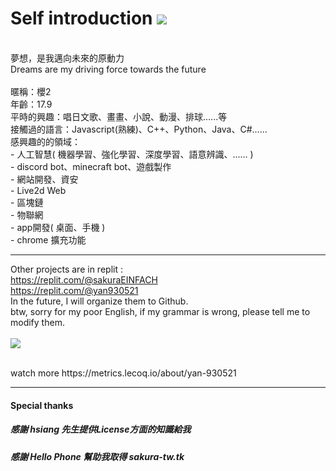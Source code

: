 # Self introduction <img src="https://komarev.com/ghpvc/?username=yan-930521&label=VIEWS&style=flat&color=5F9EA0"><br>
<br>
夢想，是我邁向未來的原動力<br>
Dreams are my driving force towards the future<br>
<br>
暱稱：櫻2<br>
年齡：17.9<br>
平時的興趣：唱日文歌、畫畫、小說、動漫、排球......等<br>
接觸過的語言：Javascript(熟練)、C++、Python、Java、C#......<br>
感興趣的的領域：<br>
- 人工智慧( 機器學習、強化學習、深度學習、語意辨識、...... )<br>
- discord bot、minecraft bot、遊戲製作<br>
- 網站開發、資安<br>
- Live2d Web<br>
- 區塊鏈<br>
- 物聯網<br>
- app開發( 桌面、手機 )<br>
- chrome 擴充功能<br>

---

Other projects are in replit :<br>
https://replit.com/@sakuraEINFACH<br>
https://replit.com/@yan930521<br>
In the future, I will organize them to Github.<br>
btw, sorry for my poor English, if my grammar is wrong, please tell me to modify them.<br>
<br>
<img align="center" src="https://metrics.lecoq.io/yan-930521">

<br>
watch more https://metrics.lecoq.io/about/yan-930521
<br>

- - -

#### Special thanks

##### 感謝 hsiang 先生提供License方面的知識給我

##### 感謝 Hello Phone 幫助我取得 sakura-tw.tk
